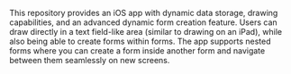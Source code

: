 This repository provides an iOS app with dynamic data storage, drawing capabilities, and an advanced dynamic form creation feature. Users can draw directly in a text field-like area (similar to drawing on an iPad), while also being able to create forms within forms. The app supports nested forms where you can create a form inside another form and navigate between them seamlessly on new screens.

